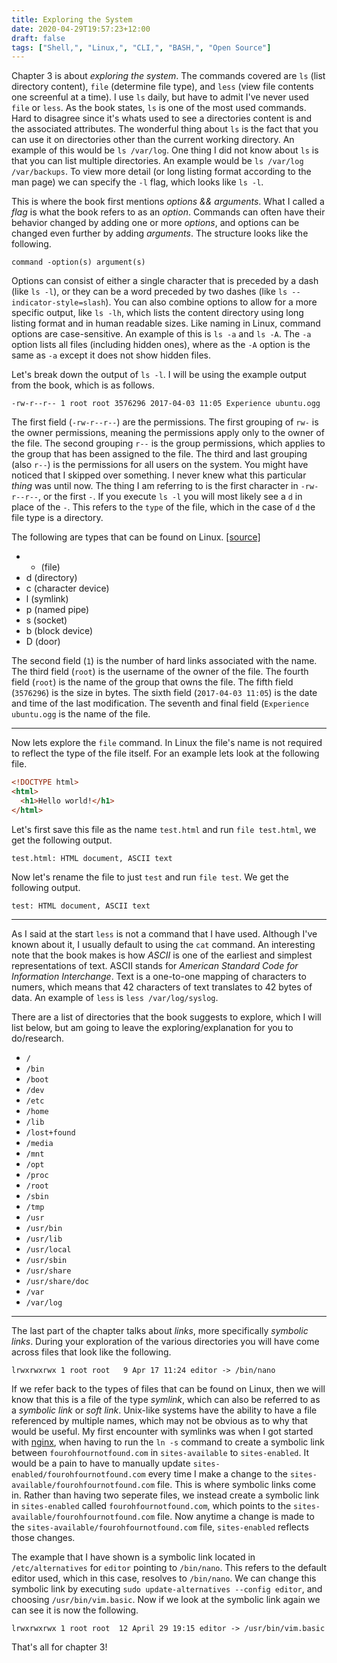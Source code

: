 ```yaml
---
title: Exploring the System
date: 2020-04-29T19:57:23+12:00
draft: false
tags: ["Shell,", "Linux,", "CLI,", "BASH,", "Open Source"]
---
```


Chapter 3 is about *exploring the system*. The commands covered are `ls` (list directory content), `file` (determine file type), and `less` (view file contents one screenful at a time). I use `ls` daily, but have to admit I've never used `file` or `less`. As the book states, `ls` is one of the most used commands. Hard to disagree since it's whats used to see a directories content is and the associated attributes. The wonderful thing about `ls` is the fact that you can use it on directories other than the current working directory. An example of this would be `ls /var/log`. One thing I did not know about `ls` is that you can list multiple directories. An example would be `ls /var/log /var/backups`. To view more detail (or long listing format according to the man page) we can specify the `-l` flag, which looks like `ls -l`.

This is where the book first mentions *options && arguments*. What I called a *flag* is what the book refers to as an *option*. Commands can often have their behavior changed by adding one or more *options*, and options can be changed even further by adding *arguments*. The structure looks like the following.

`command -option(s) argument(s)`

Options can consist of either a single character that is preceded by a dash (like `ls -l`), or they can be a word preceded by two dashes (like `ls --indicator-style=slash`). You can also combine options to allow for a more specific output, like `ls -lh`, which lists the content directory using long listing format and in human readable sizes. Like naming in Linux, command options are case-sensitive. An example of this is `ls -a` and `ls -A`. The `-a` option lists all files (including hidden ones), where as the `-A` option is the same as `-a` except it does not show hidden files.

Let's break down the output of `ls -l`. I will be using the example output from the book, which is as follows.

```
-rw-r--r-- 1 root root 3576296 2017-04-03 11:05 Experience ubuntu.ogg
```

The first field (`-rw-r--r--`) are the permissions. The first grouping of `rw-` is the owner permissions, meaning the permissions apply only to the owner of the file. The second grouping `r--` is the group permissions, which applies to the group that has been assigned to the file. The third and last grouping (also `r--`) is the permissions for all users on the system. You might have noticed that I skipped over something. I never knew what this particular *thing* was until now. The thing I am referring to is the first character in `-rw-r--r--`, or the first `-`. If you execute `ls -l` you will most likely see a `d` in place of the `-`. This refers to the `type` of the file, which in the case of `d` the file type is a directory. 

The following are types that can be found on Linux. [[source]](https://unix.stackexchange.com/a/59133)

* - (file)
* d (directory)
* c (character device)
* l (symlink)
* p (named pipe)
* s (socket)
* b (block device)
* D (door)

The second field (`1`) is the number of hard links associated with the name. The third field (`root`) is the username of the owner of the file. The fourth field (`root`) is the name of the group that owns the file. The fifth field (`3576296`) is the size in bytes. The sixth field (`2017-04-03 11:05`) is the date and time of the last modification. The seventh and final field (`Experience ubuntu.ogg` is the name of the file.

---

Now lets explore the `file` command. In Linux the file's name is not required to reflect the type of the file itself. For an example lets look at the following file.

```HTML
<!DOCTYPE html>
<html>
  <h1>Hello world!</h1>
</html>
```

Let's first save this file as the name `test.html` and run `file test.html`, we get the following output.

```
test.html: HTML document, ASCII text
```

Now let's rename the file to just `test` and run `file test`. We get the following output.

```
test: HTML document, ASCII text
```

---

As I said at the start `less` is not a command that I have used. Although I've known about it, I usually default to using the `cat` command. An interesting note that the book makes is how *ASCII* is one of the earliest and simplest representations of text. ASCII stands for *American Standard Code for Information Interchange*. Text is a one-to-one mapping of characters to numers, which means that 42 characters of text translates to 42 bytes of data. An example of `less` is `less /var/log/syslog`.

There are a list of directories that the book suggests to explore, which I will list below, but am going to leave the exploring/explanation for you to do/research.

* `/`
* `/bin`
* `/boot`
* `/dev`
* `/etc`
* `/home`
* `/lib`
* `/lost+found`
* `/media`
* `/mnt`
* `/opt`
* `/proc`
* `/root`
* `/sbin`
* `/tmp`
* `/usr`
* `/usr/bin`
* `/usr/lib`
* `/usr/local`
* `/usr/sbin`
* `/usr/share`
* `/usr/share/doc`
* `/var`
* `/var/log`

---

The last part of the chapter talks about *links*, more specifically *symbolic links*. During your exploration of the various directories you will have come across files that look like the following.

```
lrwxrwxrwx 1 root root   9 Apr 17 11:24 editor -> /bin/nano
```

If we refer back to the types of files that can be found on Linux, then we will know that this is a file of the type *symlink*, which can also be referred to as a *symbolic link* or *soft link*. Unix-like systems have the ability to have a file referenced by multiple names, which may not be obvious as to why that would be useful. My first encounter with symlinks was when I got started with [nginx](/post/nginx-0), when having to run the `ln -s` command to create a symbolic link between `fourohfournotfound.com` in `sites-available` to `sites-enabled`. It would be a pain to have to manually update `sites-enabled/fourohfournotfound.com` every time I make a change to the `sites-available/fourohfournotfound.com` file. This is where symbolic links come in. Rather than having two seperate files, we instead create a symbolic link in `sites-enabled` called `fourohfournotfound.com`, which points to the `sites-available/fourohfournotfound.com` file. Now anytime a change is made to the `sites-available/fourohfournotfound.com` file, `sites-enabled` reflects those changes.

The example that I have shown is a symbolic link located in `/etc/alternatives` for `editor` pointing to `/bin/nano`. This refers to the default editor used, which in this case, resolves to `/bin/nano`. We can change this symbolic link by executing `sudo update-alternatives --config editor`, and choosing `/usr/bin/vim.basic`. Now if we look at the symbolic link again we can see it is now the following.

```
lrwxrwxrwx 1 root root  12 April 29 19:15 editor -> /usr/bin/vim.basic
```

That's all for chapter 3!
